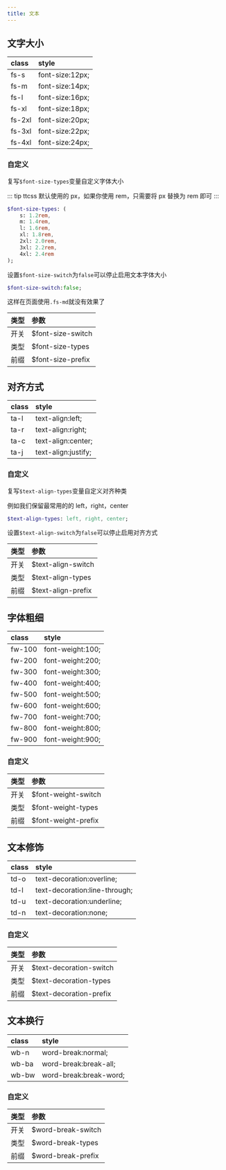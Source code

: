 ```yaml
---
title: 文本
---
```


## 文字大小

| class  | style           |
| :----- | :-------------- |
| fs-s   | font-size:12px; |
| fs-m   | font-size:14px; |
| fs-l   | font-size:16px; |
| fs-xl  | font-size:18px; |
| fs-2xl | font-size:20px; |
| fs-3xl | font-size:22px; |
| fs-4xl | font-size:24px; |

### 自定义

复写`$font-size-types`变量自定义字体大小

::: tip
ttcss 默认使用的 px，如果你使用 rem，只需要将 px 替换为 rem 即可
:::

```sass
$font-size-types: (
    s: 1.2rem,
    m: 1.4rem,
    l: 1.6rem,
    xl: 1.8rem,
    2xl: 2.0rem,
    3xl: 2.2rem,
    4xl: 2.4rem
);
```

设置`$font-size-switch`为`false`可以停止启用文本字体大小

```sass
$font-size-switch:false;
```

这样在页面使用`.fs-md`就没有效果了

| 类型 | 参数              |
| :--- | :---------------- |
| 开关 | $font-size-switch |
| 类型 | $font-size-types  |
| 前缀 | $font-size-prefix |

## 对齐方式

| class | style               |
| :---- | :------------------ |
| ta-l  | text-align:left;    |
| ta-r  | text-align:right;   |
| ta-c  | text-align:center;  |
| ta-j  | text-align:justify; |

### 自定义

复写`$text-align-types`变量自定义对齐种类

例如我们保留最常用的的 left，right，center

```sass
$text-align-types: left, right, center;
```

设置`$text-align-switch`为`false`可以停止启用对齐方式

| 类型 | 参数               |
| :--- | :----------------- |
| 开关 | $text-align-switch |
| 类型 | $text-align-types  |
| 前缀 | $text-align-prefix |

## 字体粗细

| class  | style            |
| :----- | :--------------- |
| fw-100 | font-weight:100; |
| fw-200 | font-weight:200; |
| fw-300 | font-weight:300; |
| fw-400 | font-weight:400; |
| fw-500 | font-weight:500; |
| fw-600 | font-weight:600; |
| fw-700 | font-weight:700; |
| fw-800 | font-weight:800; |
| fw-900 | font-weight:900; |

### 自定义

| 类型 | 参数                |
| :--- | :------------------ |
| 开关 | $font-weight-switch |
| 类型 | $font-weight-types  |
| 前缀 | $font-weight-prefix |

## 文本修饰

| class | style                         |
| :---- | :---------------------------- |
| td-o  | text-decoration:overline;     |
| td-l  | text-decoration:line-through; |
| td-u  | text-decoration:underline;    |
| td-n  | text-decoration:none;         |

### 自定义

| 类型 | 参数                    |
| :--- | :---------------------- |
| 开关 | $text-decoration-switch |
| 类型 | $text-decoration-types  |
| 前缀 | $text-decoration-prefix |

## 文本换行

| class | style                  |
| :---- | :--------------------- |
| wb-n  | word-break:normal;     |
| wb-ba | word-break:break-all;  |
| wb-bw | word-break:break-word; |

### 自定义

| 类型 | 参数               |
| :--- | :----------------- |
| 开关 | $word-break-switch |
| 类型 | $word-break-types  |
| 前缀 | $word-break-prefix |
